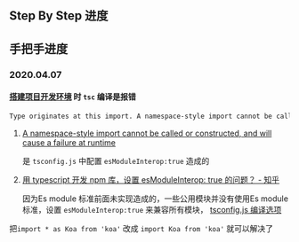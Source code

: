 ## Step By Step 进度



## 手把手进度

### 2020.04.07

####  [搭建项目开发环境](https://miyogurt.github.io/nodelover-books/#/koa-todo-api/%E6%90%AD%E5%BB%BA%E9%A1%B9%E7%9B%AE%E5%BC%80%E5%8F%91%E7%8E%AF%E5%A2%83) 时 `tsc` 编译是报错

```bash
Type originates at this import. A namespace-style import cannot be called or constructed, and will cause a failure at runtime. Consider using a default import or import require here instead.
```

1. [A namespace-style import cannot be called or constructed, and will cause a failure at runtime](https://stackoverflow.com/questions/49256040/a-namespace-style-import-cannot-be-called-or-constructed-and-will-cause-a-failu) 

   是 `tsconfig.js`  中配置 `esModuleInterop:true`  造成的

2. [用 typescript 开发 npm 库，设置 esModuleInterop: true 的问题？ - 知乎](https://www.zhihu.com/question/304036559) 

   因为Es module 标准前面未实现造成的，一些公用模块并没有使用Es module 标准，设置   `esModuleInterop:true`   来兼容所有模块， [tsconfig.js 编译选项](https://www.tslang.cn/docs/handbook/compiler-options.html) 

把`import * as Koa from 'koa'`  改成 `import Koa from 'koa'`  就可以解决了